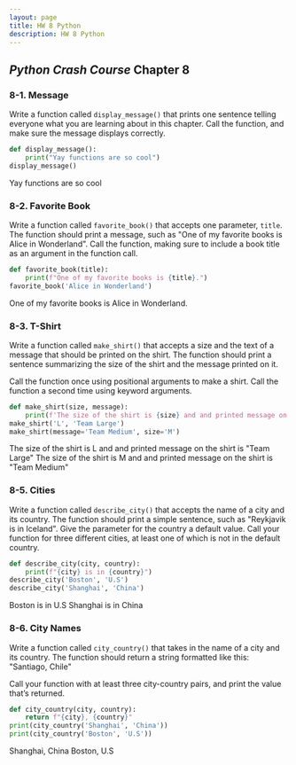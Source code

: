 ```yaml
---
layout: page
title: HW 8 Python
description: HW 8 Python
---
```


## _Python Crash Course_ Chapter 8

### 8-1. Message

Write a function called `display_message()` that prints one sentence telling everyone what you are learning about in this chapter. Call the function, and make sure the message displays correctly.

```python
def display_message():
    print("Yay functions are so cool")
display_message()
```

Yay functions are so cool

### 8-2. Favorite Book

Write a function called `favorite_book()` that accepts one parameter, `title`. The function should print a message, such as "One of my favorite books is Alice in Wonderland". Call the function, making sure to include a book title as an argument in the function call.

```python
def favorite_book(title):
    print(f"One of my favorite books is {title}.")
favorite_book('Alice in Wonderland')
```

One of my favorite books is Alice in Wonderland.


### 8-3. T-Shirt

Write a function called `make_shirt()` that accepts a size and the text of a message that should be printed on the shirt. The function should print a sentence summarizing the size of the shirt and the message printed on it.

Call the function once using positional arguments to make a shirt. Call the function a second time using keyword arguments.


```python
def make_shirt(size, message):
    print(f'The size of the shirt is {size} and and printed message on the shirt is "{message}"')
make_shirt('L', 'Team Large')
make_shirt(message='Team Medium', size='M')
```

The size of the shirt is L and and printed message on the shirt is "Team Large"
The size of the shirt is M and and printed message on the shirt is "Team Medium"

### 8-5. Cities

Write a function called `describe_city()` that accepts the name of a city and its country. The function should print a simple sentence, such as "Reykjavik is in Iceland". Give the parameter for the country a default value. Call your function for three different cities, at least one of which is not in the default country.

```python
def describe_city(city, country):
    print(f"{city} is in {country}")
describe_city('Boston', 'U.S')
describe_city('Shanghai', 'China')
```

Boston is in U.S
Shanghai is in China


### 8-6. City Names

Write a function called `city_country()` that takes in the name of a city and its country. The function should return a string formatted like this: "Santiago, Chile"

Call your function with at least three city-country pairs, and print the value that’s returned.


```python
def city_country(city, country):
    return f"{city}, {country}"
print(city_country('Shanghai', 'China'))
print(city_country('Boston', 'U.S'))
```

Shanghai, China
Boston, U.S
